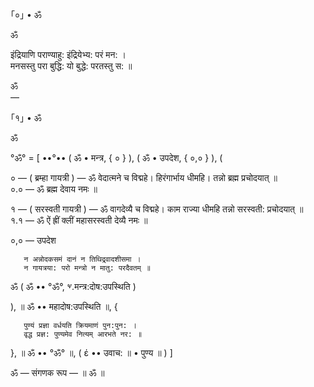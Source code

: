 ｢०｣ • ॐ

ॐ

इंद्रियाणि पराण्याहु: इंद्रियेभ्य: परं मन: ।<br/>
मनसस्तु परा बुद्धि: यो बुद्धे: परतस्तु स: ॥

ॐ <br/>
—

｢१｣ • ॐ

ॐ

°ॐ° = [ ••°•• ( ॐ • मन्त्र, { ० } ), ( ॐ • उपदेश, { ०,० } ), ( 

० — ( ब्रम्हा गायत्री ) — ॐ वेदात्मने च विद्महे। हिरंगार्भाय धीमहि। तन्नो ब्रह्म प्रचोदयात् ॥<br/>
०.० — ॐ ब्रह्म देवाय नमः ॥

१ — ( सरस्वती गायत्री ) — ॐ वागदेव्यै च विद्महे। काम राज्या धीमहि तन्नो सरस्वती: प्रचोदयात् ॥<br/>
१.१ — ॐ ऐं ह्रीं क्लीं महासरस्वती देव्यै नमः ॥

०,० — उपदेश

       न अन्नोदकसमं दानं न तिथिद्र्वादशीसमा ।
       न गायत्रया: परो मन्त्रो न मातु: परदैवतम् ॥

ॐ ( ॐ •• °ॐ°, ⱌ.मन्त्र:दोष:उपस्थिति )

), ॥ ॐ •• महादोष:उपस्थिति ॥, { 

       पुण्यं प्रज्ञा वर्धयति क्रियमाणं पुन:पुन: ।
       वृद्ध प्रज्ञ: पुण्यमेव नित्यम् आरभते नर: ॥

}, ॥ ॐ •• °ॐ° ॥, ( έ •• उवाच: ॥ • पुण्य ॥ ) ]

ॐ — संगणक रूप — ॥ ॐ ॥
